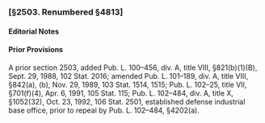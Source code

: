 ### [§2503. Renumbered §4813] ###

#### **Editorial Notes** ####

#### Prior Provisions ####

A prior section 2503, added Pub. L. 100–456, div. A, title VIII, §821(b)(1)(B), Sept. 29, 1988, 102 Stat. 2016; amended Pub. L. 101–189, div. A, title VIII, §842(a), (b), Nov. 29, 1989, 103 Stat. 1514, 1515; Pub. L. 102–25, title VII, §701(f)(4), Apr. 6, 1991, 105 Stat. 115; Pub. L. 102–484, div. A, title X, §1052(32), Oct. 23, 1992, 106 Stat. 2501, established defense industrial base office, prior to repeal by Pub. L. 102–484, §4202(a).
